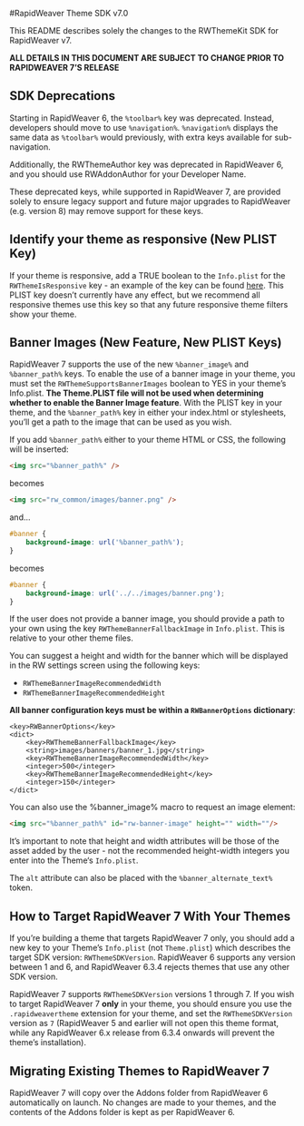 #RapidWeaver Theme SDK v7.0

This README describes solely the changes to the RWThemeKit SDK for RapidWeaver v7.

**ALL DETAILS IN THIS DOCUMENT ARE SUBJECT TO CHANGE PRIOR TO RAPIDWEAVER 7’S RELEASE**

## SDK Deprecations

Starting in RapidWeaver 6, the `%toolbar%` key was deprecated. Instead, developers should move to use `%navigation%`. `%navigation%` displays the same data as `%toolbar%` would previously, with extra keys available for sub-navigation.

Additionally, the RWThemeAuthor key was deprecated in RapidWeaver 6, and you should use RWAddonAuthor for your Developer Name.

These deprecated keys, while supported in RapidWeaver 7, are provided solely to ensure legacy support and future major upgrades to RapidWeaver (e.g. version 8) may remove support for these keys.

## Identify your theme as responsive (New PLIST Key)

If your theme is responsive, add a TRUE boolean to the `Info.plist` for the `RWThemeIsResponsive` key - an example of the key can be found [here](https://github.com/realmacsoftware/RWThemeKit/commit/7f29d16392f05d5cfee929feab21f3f76d66b832). This PLIST key doesn’t currently have any effect, but we recommend all responsive themes use this key so that any future responsive theme filters show your theme.

## Banner Images (New Feature, New PLIST Keys)

RapidWeaver 7 supports the use of the new `%banner_image%` and `%banner_path%` keys. To enable the use of a banner image in your theme, you must set the `RWThemeSupportsBannerImages` boolean to YES in your theme’s Info.plist. **The Theme.PLIST file will not be used when determining whether to enable the Banner Image feature**. With the PLIST key in your theme, and the `%banner_path%` key in either your index.html or stylesheets, you’ll get a path to the image that can be used as you wish.

If you add `%banner_path%` either to your theme HTML or CSS, the following will be inserted:

```html
<img src="%banner_path%" />
```

becomes

```html
<img src="rw_common/images/banner.png" />
```

and...

```css
#banner {
    background-image: url('%banner_path%');
}
```

becomes

```css
#banner {
    background-image: url('../../images/banner.png');
}
```

If the user does not provide a banner image, you should provide a path to your own using the key `RWThemeBannerFallbackImage` in `Info.plist`. This is relative to your other theme files.

You can suggest a height and width for the banner which will be displayed in the RW settings screen using the following keys:

- `RWThemeBannerImageRecommendedWidth`
- `RWThemeBannerImageRecommendedHeight`

**All banner configuration keys must be within a `RWBannerOptions` dictionary**:

```plist
<key>RWBannerOptions</key>
<dict>
	<key>RWThemeBannerFallbackImage</key>
	<string>images/banners/banner_1.jpg</string>
	<key>RWThemeBannerImageRecommendedWidth</key>
	<integer>500</integer>
	<key>RWThemeBannerImageRecommendedHeight</key>
	<integer>150</integer>
</dict>
```

You can also use the %banner_image% macro to request an image element:

```html
<img src="%banner_path%" id="rw-banner-image" height="" width=""/>
```

It’s important to note that height and width attributes will be those of the asset added by the user - not the recommended height-width integers you enter into the Theme‘s `Info.plist`.

The `alt` attribute can also be placed with the `%banner_alternate_text%` token.

## How to Target RapidWeaver 7 With Your Themes

If you’re building a theme that targets RapidWeaver 7 only, you should add a new key to your Theme’s `Info.plist` (not `Theme.plist`) which describes the target SDK version: `RWThemeSDKVersion`. RapidWeaver 6 supports any version between 1 and 6, and RapidWeaver 6.3.4 rejects themes that use any other SDK version.

RapidWeaver 7 supports `RWThemeSDKVersion` versions 1 through 7. If you wish to target RapidWeaver 7 **only** in your theme, you should ensure you use the `.rapidweavertheme` extension for your theme, and set the `RWThemeSDKVersion` version as `7` (RapidWeaver 5 and earlier will not open this theme format, while any RapidWeaver 6.x release from 6.3.4 onwards will prevent the theme’s installation).

## Migrating Existing Themes to RapidWeaver 7

RapidWeaver 7 will copy over the Addons folder from RapidWeaver 6 automatically on launch. No changes are made to your themes, and the contents of the Addons folder is kept as per RapidWeaver 6.
